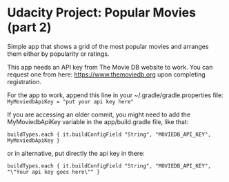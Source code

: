 # Udacity Project: Popular Movies (part 2)
Simple app that shows a grid of the most popular movies and arranges them
either by popularity or ratings.

This app needs an API key from The Movie DB website to work.
You can request one from here: https://www.themoviedb.org
upon completing registration.

For the app to work, append this line in your ~/.gradle/gradle.properties file:
  `MyMoviedbApiKey = "put your api key here"`

If you are accessing an older commit, you might need to add the MyMoviedbApiKey
variable in the app/build.gradle file, like that:

`buildTypes.each {
  it.buildConfigField "String", "MOVIEDB_API_KEY", MyMoviedbApiKey
}`

or in alternative, put directly the api key in there:

`buildTypes.each {
  it.buildConfigField "String", "MOVIEDB_API_KEY", "\"Your api key goes here\""
}`
